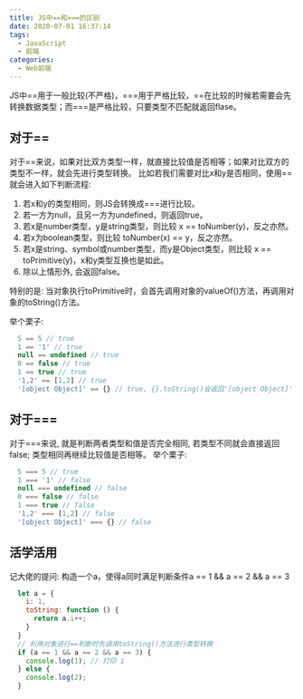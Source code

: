 ```yaml
---
title: JS中==和===的区别
date: 2020-07-01 16:37:14
tags:
  - JavaScript
  - 前端
categories:
  - Web前端
---
```

JS中==用于一般比较(不严格)，===用于严格比较，==在比较的时候若需要会先转换数据类型；而===是严格比较，只要类型不匹配就返回flase。

## 对于==

对于==来说，如果对比双方类型一样，就直接比较值是否相等；如果对比双方的类型不一样，就会先进行类型转换。 比如若我们需要对比x和y是否相同，使用==就会进入如下判断流程:
1. 若x和y的类型相同，则JS会转换成===进行比较。
2. 若一方为null，且另一方为undefined，则返回true。
3. 若x是number类型，y是string类型，则比较 x == toNumber(y)，反之亦然。
4. 若x为boolean类型，则比较 toNumber(x) == y，反之亦然。
5. 若x是string、symbol或number类型，而y是Object类型，则比较 x == toPrimitive(y)，x和y类型互换也是如此。
6. 除以上情形外, 会返回false。

特别的是: 当对象执行toPrimitive时，会首先调用对象的valueOf()方法，再调用对象的toString()方法。

举个栗子:
```JavaScript
  5 == 5 // true
  1 == '1' // true
  null == undefined // true
  0 == false // true
  1 == true // true
  '1,2' == [1,2] // true
  '[object Object]' == {} // true, {}.toString()会返回'[object Object]'
```

## 对于===
对于===来说, 就是判断两者类型和值是否完全相同, 若类型不同就会直接返回false; 类型相同再继续比较值是否相等。
举个栗子:
```JavaScript
  5 === 5 // true
  1 === '1' // false
  null === undefined // false
  0 === false // false
  1 === true // false
  '1,2' === [1,2] // false
  '[object Object]' === {} // false
```

## 活学活用
记大佬的提问: 构造一个a，使得a同时满足判断条件a == 1 && a == 2 && a == 3
```JavaScript
  let a = {
    i: 1,
    toString: function () {
      return a.i++;
    }
  }
  // 利用对象进行==判断时先调用toString()方法进行类型转换
  if (a == 1 && a == 2 && a == 3) {
    console.log(1); // 打印 1
  } else {
    console.log(2);
  }
```